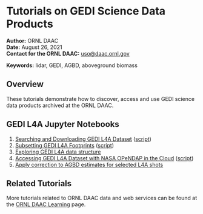 # Tutorials on GEDI Science Data Products

**Author:** ORNL DAAC       
**Date:** August 26, 2021       
**Contact for the ORNL DAAC:** uso@daac.ornl.gov

**Keywords:** lidar, GEDI, AGBD, aboveground biomass

## Overview      
These tutorials demonstrate how to discover, access and use GEDI science data products archived at the ORNL DAAC. 

## GEDI L4A Jupyter Notebooks
1. [Searching and Downloading GEDI L4A Dataset](1_gedi_l4a_search_download.ipynb) ([script](scripts#1-gedi_l4a_search_downloadpy))
2. [Subsetting GEDI L4A Footprints](2_gedi_l4a_subsets.ipynb) ([script](scripts#2-gedi_l4a_subsetspy))
3. [Exploring GEDI L4A data structure](3_gedi_l4a_exploring_data.ipynb)
4. [Accessing GEDI L4A Dataset with NASA OPeNDAP in the Cloud](access_gedi_l4a_hyrax.ipynb) ([script](scripts#access_gedi_l4a_hyraxpy))
5. [Apply correction to AGBD estimates for selected L4A shots](correct_GEDI_L4A_V002_01.ipynb)

## Related Tutorials
More tutorials related to ORNL DAAC data and web services can be found at the [ORNL DAAC Learning](https://daac.ornl.gov/resources/learning/) page.
